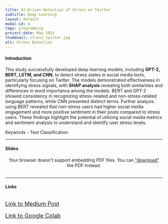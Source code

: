 ```yaml
---
title: AI-Driven Detection of Stress on Twitter
subtitle: Deep Learning
layout: default
modal-id: 4 
tags: programming
project-date: May 2024
thumbnail: stress_twitter.jpg
alt: Stress Detection
---
```

<html>
<head>
    <meta name="viewport" content="width=device-width, initial-scale=1.0">
    <style>
        /* Style for the PDF container */
        .pdf-container {
            overflow-y: auto;
            max-height: 500px;
            margin-top: 20px; /* Add margin to separate from the text */
        }
        /* Style for the iframe container */
        .iframe-container {
            width: 100%;
            max-width: 1000px; /* Limit maximum width */
            margin-top: 20px; /* Add margin to separate from the text */
        }
    </style>
</head>
<body>
    <h4>Introduction</h4>
    <p>This study successfully developed deep learning models, including <b>GPT-2, BERT, LSTM, and CNN</b>, to detect stress states in social media texts, particularly focusing on Twitter. The models demonstrated effectiveness in identifying stress signals, with <b>SHAP analysis</b> revealing both similarities and differences in word importance among the models. BERT and GPT-2 showed consistency in recognizing stress-related and non-stress-related language patterns, while CNN presented distinct terms. Further analysis using BERT revealed that non-stress users had higher social media engagement and more positive sentiment in their posts compared to stress users. These findings highlight the potential of utilizing social media metrics and sentiment analysis to understand and identify user stress levels.</p>
    <p>Keywords - Text Classification</p>
    <hr class="star-primary">
    <h4>Slides</h4>
    <!-- PDF container -->
    <div class="pdf-container" style="text-align: center;">
        <object data="img/portfolio/twitter_slide.pdf" width="640" height="480" type="application/pdf">
            <!-- Fallback message if the browser doesn't support PDF embedding -->
            Your browser doesn't support embedding PDF files. You can <a href="img/portfolio/twitter_slide.pdf">"download"</a> the PDF instead.
        </object>
    </div>
    <br>
    <!-- HTML iframe container -->
    <hr class="star-primary">
    <h4>Links</h4>
    <br>
    <div style="text-align: left;">
        <a href="https://medium.com/@chenhui1/ai-driven-detection-of-stress-in-social-media-communications-7f9059de5244" target="_blank" style="font-size: 18px;">Link to Medium Post</a>
    </div>
    <br>
    <div style="text-align: left;">
        <a href="https://drive.google.com/drive/folders/1I4od-5v_4NEStSQeqe4NOIJe-QBZyOKr" target="_blank" style="font-size: 18px;">Link to Google Colab</a>
    </div>
    <br>
</body>
</html>